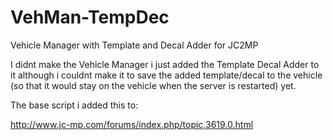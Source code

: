 VehMan-TempDec
==============

Vehicle Manager with Template and Decal Adder for JC2MP

I didnt make the Vehicle Manager i just added the Template Decal Adder to it although i couldnt make it to save the added template/decal to the vehicle (so that it would stay on the vehicle when the server is restarted) yet. 

The base script i added this to: 

http://www.jc-mp.com/forums/index.php/topic,3619.0.html
